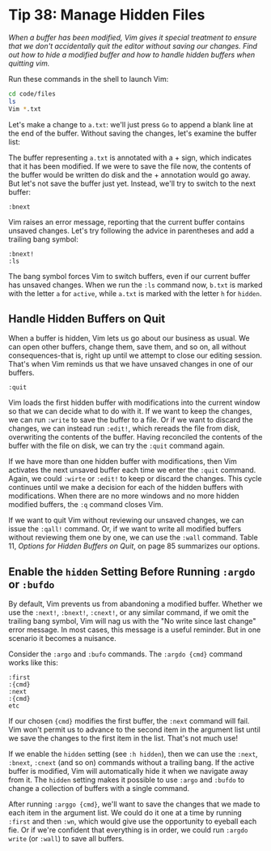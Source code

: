 Tip 38: Manage Hidden Files
===========================

_When a buffer has been modified, Vim gives it special treatment to ensure that
we don't accidentally quit the editor without saving our changes. Find out how
to hide a modified buffer and how to handle hidden buffers when quitting vim._

Run these commands in the shell to launch Vim:

```bash
cd code/files
ls
Vim *.txt
```
Let's make a change to `a.txt`: we'll just press `Go` to append a blank line at
the end of the buffer. Without saving the changes, let's examine the buffer
list:

The buffer representing `a.txt` is annotated with a + sign, which indicates
that it has been modified. If we were to save the file now, the contents of the
buffer would be written do disk and the + annotation would go away. But let's
not save the buffer just yet. Instead, we'll try to switch to the next buffer:

```vim
:bnext
```
Vim raises an error message, reporting that the current buffer contains unsaved
changes. Let's try following the advice in parentheses and add a trailing bang
symbol:

```
:bnext!
:ls
```

The bang symbol forces Vim to switch buffers, even if our current buffer has
unsaved changes. When we run the `:ls` command now, `b.txt` is marked with the
letter `a` for `active`, while `a.txt` is marked with the letter `h` for
`hidden`.


Handle Hidden Buffers on Quit
-----------------------------

When a buffer is hidden, Vim lets us go about our business as usual. We can
open other buffers, change them, save them, and so on, all without
consequences-that is, right up until we attempt to close our editing session.
That's when Vim reminds us that we have unsaved changes in one of our buffers.

```
:quit
```

Vim loads the first hidden buffer with modifications into the current window
so that we can decide what to do with it. If we want to keep the changes, we
can run `:write` to save the buffer to a file. Or if we want to discard the
changes, we can instead run `:edit!`, which rereads the file from disk,
overwriting the contents of the buffer. Having reconciled the contents of the
buffer with the file on disk, we can try the `:quit` command again.

If we have more than one hidden buffer with modifications, then Vim activates
the next unsaved buffer each time we enter the `:quit` command. Again, we could
`:wirte` or `:edit!` to keep or discard the changes. This cycle continues until
we make a decision for each of the hidden buffers with modifications. When
there are no more windows and no more hidden modified buffers, the `:q` command
closes Vim.

If we want to quit Vim without reviewing our unsaved changes, we can issue the
`:qall!` command. Or, if we want to write all modified buffers without
reviewing them one by one, we can use the `:wall` command. Table 11, _Options
for Hidden Buffers on Quit_, on page 85 summarizes our options.

Enable the `hidden` Setting Before Running `:argdo` or `:bufdo`
---------------------------------------------------------------

By default, Vim prevents us from abandoning a modified buffer. Whether we use
the `:next!`, `:bnext!`, `:cnext!`, or any similar command, if we omit the
trailing bang symbol, Vim will nag us with the "No write since last change"
error message. In most cases, this message is a useful reminder. But in one
scenario it becomes a nuisance.

Consider the `:argo` and `:bufo` commands. The `:argdo {cmd}` command works
like this:

```
:first
:{cmd}
:next
:{cmd}
etc
```

If our chosen `{cmd}` modifies the first buffer, the `:next` command will fail.
Vim won't permit us to advance to the second item in the argument list until we
save the changes to the first item in the list. That's not much use!

If we enable the `hidden` setting (see `:h hidden`), then we can use the
`:next`, `:bnext`, `:cnext` (and so on) commands without a trailing bang. If
the active buffer is modified, Vim will automatically hide it when we navigate
away from it. The `hidden` setting makes it possible to use `:argo` and
`:bufdo` to change a collection of buffers with a single command.

After running `:arggo {cmd}`, we'll want to save the changes that we made to
each item in the argument list. We could do it one at a time by running
`:first` and then `:wn`, which would give use the opportunity to eyeball each
fie. Or if we're confident that everything is in order, we could run `:argdo
write` (or `:wall`) to save all buffers.
